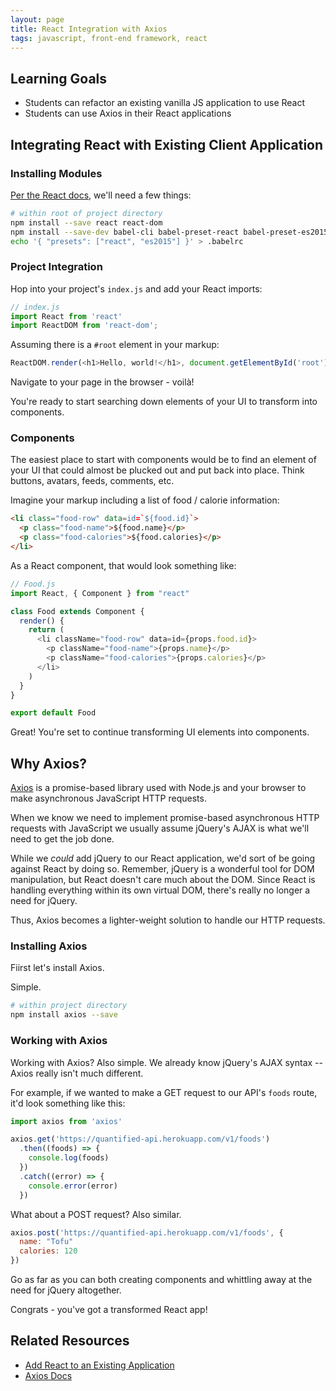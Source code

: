 ```yaml
---
layout: page
title: React Integration with Axios
tags: javascript, front-end framework, react
---
```


## Learning Goals

- Students can refactor an existing vanilla JS application to use React
- Students can use Axios in their React applications

## Integrating React with Existing Client Application

### Installing Modules

[Per the React docs](https://facebook.github.io/react/docs/installation.html), we'll need a few things:

```bash
# within root of project directory
npm install --save react react-dom
npm install --save-dev babel-cli babel-preset-react babel-preset-es2015
echo '{ "presets": ["react", "es2015"] }' > .babelrc
```

### Project Integration

Hop into your project's `index.js` and add your React imports:

```js
// index.js
import React from 'react'
import ReactDOM from 'react-dom';
```

Assuming there is a `#root` element in your markup:

```js
ReactDOM.render(<h1>Hello, world!</h1>, document.getElementById('root'))
```

Navigate to your page in the browser - voilà!

You're ready to start searching down elements of your UI to transform into components.

### Components

The easiest place to start with components would be to find an element of your UI that could almost be plucked out and put back into place. Think buttons, avatars, feeds, comments, etc.

Imagine your markup including a list of food / calorie information:

```html
<li class="food-row" data=id=`${food.id}`>
  <p class="food-name">${food.name}</p>
  <p class="food-calories">${food.calories}</p>
</li>
```

As a React component, that would look something like:

```js
// Food.js
import React, { Component } from "react"

class Food extends Component {
  render() {
    return (
      <li className="food-row" data=id={props.food.id}>
        <p className="food-name">{props.name}</p>
        <p className="food-calories">{props.calories}</p>
      </li>
    )
  }
}

export default Food
```

Great! You're set to continue transforming UI elements into components.

## Why Axios?

[Axios](https://github.com/mzabriskie/axios) is a promise-based library used with Node.js and your browser to make asynchronous JavaScript HTTP requests.

When we know we need to implement promise-based asynchronous HTTP requests with JavaScript we usually assume jQuery's AJAX is what we'll need to get the job done.

While we _could_ add jQuery to our React application, we'd sort of be going against React by doing so. Remember, jQuery is a wonderful tool for DOM manipulation, but React doesn't care much about the DOM. Since React is handling everything within its own virtual DOM, there's really no longer a need for jQuery.

Thus, Axios becomes a lighter-weight solution to handle our HTTP requests.

### Installing Axios

Fiirst let's install Axios.

Simple.

```bash
# within project directory
npm install axios --save
```

### Working with Axios

Working with Axios? Also simple. We already know jQuery's AJAX syntax -- Axios really isn't much different.

For example, if we wanted to make a GET request to our API's `foods` route, it'd look something like this:

```js
import axios from 'axios'

axios.get('https://quantified-api.herokuapp.com/v1/foods')
  .then((foods) => {
    console.log(foods)
  })
  .catch((error) => {
    console.error(error)
  })
```

What about a POST request? Also similar.

```js
axios.post('https://quantified-api.herokuapp.com/v1/foods', {
  name: "Tofu"
  calories: 120
})
```

Go as far as you can both creating components and whittling away at the need for jQuery altogether.

Congrats - you've got a transformed React app!

## Related Resources

- [Add React to an Existing Application](https://facebook.github.io/react/docs/installation.html)
- [Axios Docs](https://github.com/mzabriskie/axios)
